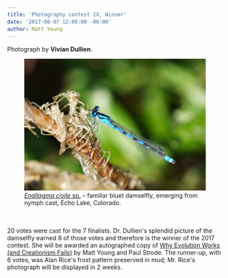 ```yaml
---
title: 'Photography contest IX, Winner'
date: '2017-08-07 12:00:00 -06:00'
author: Matt Young
---
```

Photograph by **Vivian Dullien**. 
<figure>
<img src="/uploads/2017/DullienV_Enallagma_civile.jpg" alt="Damselfly"/>
<figcaption>
<a href="https://projectwildamerica.org/tag/familiar-bluet"><i>Enallagma civile</i> sp.</a> &ndash; familiar bluet damselfly, emerging from nymph cast, Echo Lake, Colorado. 
</figcaption>
</figure>
<br/><br/>
20 votes were cast for the 7 finalists. Dr. Dullien's splendid picture of the damselfly earned 8 of those votes and therefore is the winner of the 2017 contest. She will be awarded an autographed copy of <a href="https://www.amazon.com/Why-Evolution-Works-Creationism-Fails/dp/0813545501">Why Evolution Works (and Creationism Fails)</a> by Matt Young and Paul Strode. The runner-up, with 6 votes, was Alan Rice's frost pattern preserved in mud; Mr. Rice's photograph will be displayed in 2 weeks.






